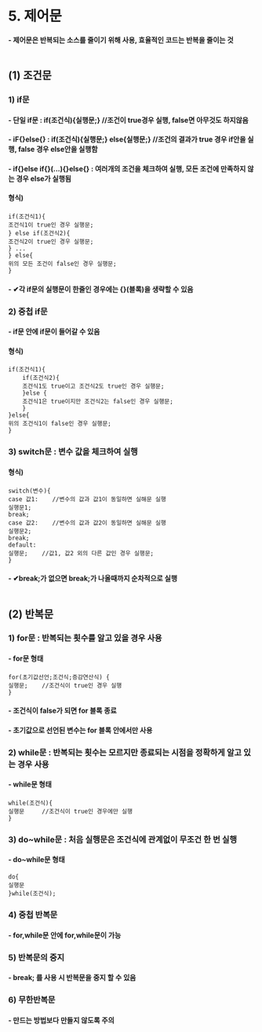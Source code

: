 # 5. 제어문
#### - 제어문은 반복되는 소스를 줄이기 위해 사용, 효율적인 코드는 반복을 줄이는 것<br><br>
## (1) 조건문
### 1) if문
#### - 단일 if문 : if(조건식){실행문;}	//조건이 true경우 실행, false면 아무것도 하지않음
#### - iF{}else{} : if(조건식){실행문;} else{실행문;}	//조건의 결과가 true 경우 if안을 실행, false 경우 else안을 실행함
#### - if{}else if{}(...){}else{} : 여러개의 조건을 체크하여 실행, 모든 조건에 만족하지 않는 경우 else가 실행됨
#### 형식) 
	if(조건식1){
	조건식1이 true인 경우 실행문;
	} else if(조건식2){
	조건식2이 true인 경우 실행문;
	} ...
	} else{
	위의 모든 조건이 false인 경우 실행문;
	}
#### - ✔각 if문의 실행문이 한줄인 경우에는 {}(블록)을 생략할 수 있음
### 2) 중첩 if문
#### - if문 안에 if문이 들어갈 수 있음
#### 형식)
	if(조건식1){
		if(조건식2){
		조건식1도 true이고 조건식2도 true인 경우 실행문;
		}else {
		조건식1은 true이지만 조건식2는 false인 경우 실행문;
		}
	}else{
	위의 조건식1이 false인 경우 실행문;
	}
### 3) switch문 : 변수 값을 체크하여 실행
#### 형식)
	switch(변수){
	case 값1:	//변수의 값과 값1이 동일하면 실해문 실행
	실행문1;
	break;
	case 값2:	//변수의 값과 값2이 동일하면 실해문 실행
	실행문2;
	break;
	default:
	실행문;	//값1, 값2 외의 다른 값인 경우 실행문;
	}
#### - ✔break;가 없으면 break;가 나올때까지 순차적으로 실행 <br><br>

## (2) 반복문
### 1) for문 : 반복되는 횟수를 알고 있을 경우 사용
#### - for문 형태
	for(초기값선언;조건식;증감연산식) {
	실행문;	//조건식이 true인 경우 실행
	}
#### - 조건식이 false가 되면 for 블록 종료
#### - 초기값으로 선언된 변수는 for 블록 안에서만 사용

### 2) while문 : 반복되는 횟수는 모르지만 종료되는 시점을 정확하게 알고 있는 경우 사용
#### - while문 형태
	while(조건식){
	실행문		//조건식이 true인 경우에만 실행
	}

### 3) do~while문 : 처음 실행문은 조건식에 관계없이 무조건 한 번 실행
#### - do~while문 형태
	do{
	실행문	
	}while(조건식);
### 4) 중첩 반복문
#### - for,while문 안에 for,while문이 가능

### 5) 반복문의 중지
#### - break; 를 사용 시 반복문을 중지 할 수 있음

### 6) 무한반복문 
#### - 만드는 방법보다 만들지 않도록 주의


